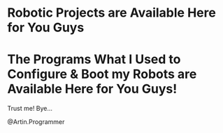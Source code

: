 # Robotic Projects are Available Here for You Guys
# The Programs What I Used to Configure & Boot my Robots are Available Here for You Guys! </br>
Trust me!
Bye...





@Artin.Programmer

